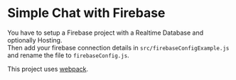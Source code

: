 # Simple Chat with Firebase
You have to setup a Firebase project with a Realtime Database and optionally Hosting.  
Then add your firebase connection details in `src/firebaseConfigExample.js` and rename the file to `firebaseConfig.js`.

This project uses [webpack](https://webpack.js.org/).
